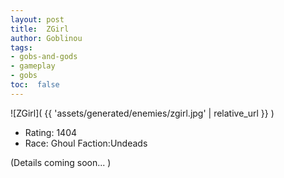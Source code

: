 ```yaml
---
layout: post
title:  ZGirl
author: Goblinou
tags:
- gobs-and-gods
- gameplay
- gobs
toc:  false
---
```


![ZGirl]( {{ 'assets/generated/enemies/zgirl.jpg' | relative_url }} )
- Rating: 1404
- Race: Ghoul  Faction:Undeads

(Details coming soon... )